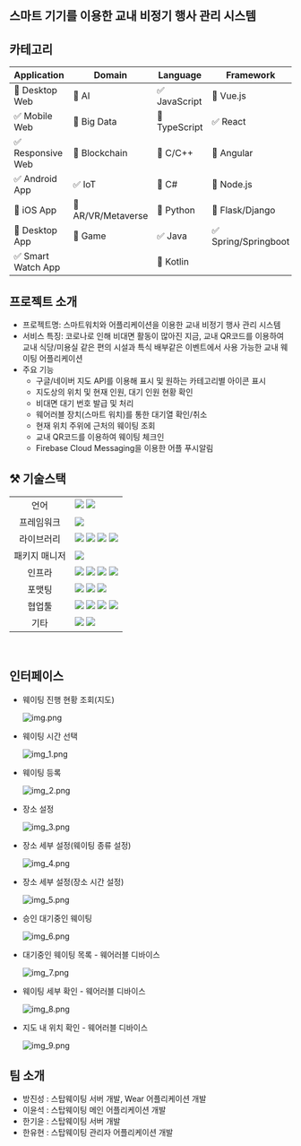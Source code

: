 ## 스마트 기기를 이용한 교내 비정기 행사 관리 시스템

## 카테고리

| Application                        | Domain | Language | Framework |
|------------------------------------| ---- | ---- | ---- |
| :black_square_button: Desktop Web  | :black_square_button: AI | :white_check_mark: JavaScript | :black_square_button: Vue.js |
| :white_check_mark: Mobile Web      | :black_square_button: Big Data | :black_square_button: TypeScript | :white_check_mark: React |
| :white_check_mark: Responsive Web  | :black_square_button: Blockchain | :black_square_button: C/C++ | :black_square_button: Angular |
| :white_check_mark: Android App     | :white_check_mark: IoT | :black_square_button: C# | :black_square_button: Node.js |
| :black_square_button: iOS App      | :black_square_button: AR/VR/Metaverse | :black_square_button: Python | :black_square_button: Flask/Django |
| :black_square_button: Desktop App  | :black_square_button: Game | :white_check_mark: Java | :white_check_mark: Spring/Springboot |
| :white_check_mark: Smart Watch App | | :black_square_button: Kotlin | |

<!-- 필수 항목 -->

## 프로젝트 소개

* 프로젝트명: 스마트워치와 어플리케이션을 이용한 교내 비정기 행사 관리 시스템
* 서비스 특징: 코로나로 인해 비대면 활동이 많아진 지금, 교내 QR코드를 이용하여 교내 식당/미용실 같은 편의 시설과 특식 배부같은 이벤트에서 사용 가능한 교내 웨이팅 어플리케이션
* 주요 기능
    - 구글/네이버 지도 API를 이용해 표시 및 원하는 카테고리별 아이콘 표시
    - 지도상의 위치 및 현재 인원, 대기 인원 현황 확인
    - 비대면 대기 번호 발급 및 처리
    - 웨어러블 장치(스마트 워치)를 통한 대기열 확인/취소
    - 현재 위치 주위에 근처의 웨이팅 조회
    - 교내 QR코드를 이용하여 웨이팅 체크인
    - Firebase Cloud Messaging을 이용한 어플 푸시알림

## ⚒️ 기술스택

<table>
<tr>
 <td align="center">언어</td>
 <td>
  <img src="https://img.shields.io/badge/JavaScript-F7DF1E?style=for-the-badge&logo=JavaScript&logoColor=ffffff"/>
  <img src="https://img.shields.io/badge/Java-orange?style=for-the-badge&logo=Java&logoColor=white"/>

[//]: # (    <img src="https://img.shields.io/badge/python-orange?style=for-the-badge&logo=python&logoColor=white"/> </a>)
 </td>
</tr>
<tr>
 <td align="center">프레임워크</td>
 <td>
  <img src="https://img.shields.io/badge/Spring-6DB33F?style=for-the-badge&logo=Spring&logoColor=ffffff"/>
</tr>
<tr>
 <td align="center">라이브러리</td>
 <td>
  <img src="https://img.shields.io/badge/React-61DAFB?style=for-the-badge&logo=React&logoColor=ffffff"/>  
  <img src="https://img.shields.io/badge/SpringBoot-6DB33F?style=for-the-badge&logo=SpringBoot&logoColor=ffffff"/>
  <img src="https://img.shields.io/badge/springsecurity-6DB33F?style=for-the-badge&logo=springsecurity&logoColor=ffffff"/>
<img src="https://img.shields.io/badge/jwt-6DB33F?style=for-the-badge&logo=jwt&logoColor=ffffff"/>
</tr>
<tr>
 <td align="center">패키지 매니저</td>
 <td>
    <img src="https://img.shields.io/badge/npm-CB3837?style=for-the-badge&logo=npm&logoColor=white">
  </td>
</tr>
<tr>
 <td align="center">인프라</td>
 <td>
  <img src="https://img.shields.io/badge/MYSQL-4479A1?style=for-the-badge&logo=MYSQL&logoColor=ffffff"/>
  <img src="https://img.shields.io/badge/amazonaws-232F3E?style=for-the-badge&logo=amazonaws&logoColor=ffffff"/>
  <img src="https://img.shields.io/badge/amazons3-569A31?style=for-the-badge&logo=amazons3&logoColor=ffffff"/>
  <img src="https://img.shields.io/badge/amazonec2-FF9900?style=for-the-badge&logo=amazonec2&logoColor=ffffff"/>
</tr>
<tr>
 <td align="center">포맷팅</td>
 <td>
  <img src="https://img.shields.io/badge/ESLint-4B32C3?style=for-the-badge&logo=ESLint&logoColor=ffffff"/> 
  <img src="https://img.shields.io/badge/Prettier-F7B93E?style=for-the-badge&logo=Prettier&logoColor=ffffff"/> 
  <img src="https://img.shields.io/badge/PostCSS-DD3A0A?style=for-the-badge&logo=PostCSS&logoColor=ffffff"/> 
  </td>
</tr>

<tr>
 <td align="center">협업툴</td>
 <td>
    <img src="https://img.shields.io/badge/Git-F05032?style=for-the-badge&logo=Git&logoColor=white"/>
    <img src="https://img.shields.io/badge/GitHub-181717?style=for-the-badge&logo=GitHub&logoColor=white"/> 

[//]: # (    <img src="https://img.shields.io/badge/Gitlab-181717?style=for-the-badge&logo=Gitlab&logoColor=white"/> )

<img src="https://img.shields.io/badge/Mattermost-181717?style=for-the-badge&logo=Mattermost&logoColor=white"/> 
    <img src="https://img.shields.io/badge/jira-181717?style=for-the-badge&logo=jira&logoColor=white"/>

 </td>
</tr>
<tr>
 <td align="center">기타</td>
 <td>
    <img src="https://img.shields.io/badge/Figma-F24E1E?style=for-the-badge&logo=Figma&logoColor=white"/>
    <img src="https://img.shields.io/badge/Notion-000000?style=for-the-badge&logo=Notion&logoColor=white"/> 

[//]: # (    <img src="https://img.shields.io/badge/swagger-85EA2D?style=for-the-badge&logo=swagger&logoColor=white"/>)
 </td>
</tr>
</table>

<br>

## 인터페이스
 - 웨이팅 진행 현황 조회(지도)

    ![img.png](images/img.png)

 - 웨이팅 시간 선택

    ![img_1.png](images/img_1.png)
 - 웨이팅 등록

    ![img_2.png](images/img_2.png)

 - 장소 설정

    ![img_3.png](images/img_3.png)

 - 장소 세부 설정(웨이팅 종류 설정)

    ![img_4.png](images/img_4.png)

 - 장소 세부 설정(장소 시간 설정)

    ![img_5.png](images/img_5.png)

 - 승인 대기중인 웨이팅

    ![img_6.png](images/img_6.png)

 - 대기중인 웨이팅 목록 - 웨어러블 디바이스

    ![img_7.png](images/img_7.png)

 - 웨이팅 세부 확인 - 웨어러블 디바이스

    ![img_8.png](images/img_8.png)

 - 지도 내 위치 확인 - 웨어러블 디바이스

    ![img_9.png](images/img_9.png)
## 팀 소개
* 방진성 : 스탑웨이팅 서버 개발, Wear 어플리케이션 개발
* 이윤석 : 스탑웨이팅 메인 어플리케이션 개발
* 한기윤 : 스탑웨이팅 서버 개발
* 한유현 : 스탑웨이팅 관리자 어플리케이션 개발





